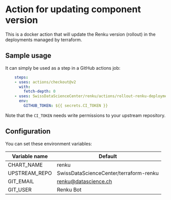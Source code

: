 # Action for updating component version

This is a docker action that will update the Renku version (rollout) in the deployments managed by terraform.

## Sample usage

It can simply be used as a step in a GitHub actions job:

```yaml
    steps:
    - uses: actions/checkout@v2
      with:
        fetch-depth: 0
    - uses: SwissDataScienceCenter/renku/actions/rollout-renku-deployment@master
      env:
        GITHUB_TOKEN: ${{ secrets.CI_TOKEN }}
```

Note that the `CI_TOKEN` needs write permissions to your upstream repository.

## Configuration

You can set these environment variables:

| Variable name | Default |
| --------------| --------|
| CHART_NAME    | renku   |
| UPSTREAM_REPO | SwissDataScienceCenter/terraform-renku |
| GIT_EMAIL     | renku@datascience.ch |
| GIT_USER      | Renku Bot |
